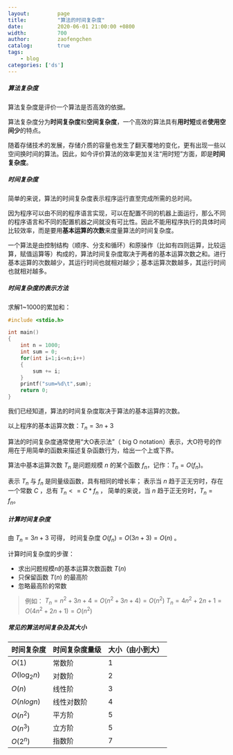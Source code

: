 ```yaml
---
layout:         page
title:          "算法的时间复杂度"
date:           2020-06-01 21:00:00 +0800
width:          700
author:         zaofengchen
catalog:        true
tags:
    - blog
categories: ['ds']
---
```


##### 算法复杂度
算法复杂度是评价一个算法是否高效的依据。

算法复杂度分为**时间复杂度**和**空间复杂度**，一个高效的算法具有**用时短**或者**使用空间少**的特点。

随着存储技术的发展，存储介质的容量也发生了翻天覆地的变化，更有出现一些以空间换时间的算法。因此，如今评价算法的效率更加关注“用时短”方面，即是**时间复杂度**。

##### 时间复杂度
简单的来说，算法的时间复杂度表示程序运行直至完成所需的总时间。

因为程序可以由不同的程序语言实现，可以在配置不同的机器上面运行，那么不同的程序语言和不同的配置机器之间就没有可比性。因此不能用程序执行的具体时间比较效率，而是要用**基本运算的次数**来度量算法的时间复杂度。

一个算法是由控制结构（顺序、分支和循环）和原操作（比如有四则运算，比较运算，赋值运算等）构成的，算法时间复杂度取决于两者的基本运算次数之和。进行基本运算的次数越少，其运行时间也就相对越少；基本运算次数越多，其运行时间也就相对越多。


##### 时间复杂度的表示方法

求解1~1000的累加和：
```C
#include <stdio.h>

int main()
{
    int n = 1000;
    int sum = 0;
    for(int i=1;i<=n;i++)
    {
        sum += i;
    }
    printf("sum=%d\t",sum);
    return 0;
}
```
我们已经知道，算法的时间复杂度取决于算法的基本运算的次数。

以上程序的基本运算次数：$T_n = 3n+3$



算法的时间复杂度通常使用“大O表示法”（ big O notation）表示，大O符号的作用在于用简单的函数来描述复杂函数行为，给出一个上或下界。

算法中基本运算次数 $T_n$ 是问题规模 $n$ 的某个函数 $f_n$，记作：$T_n = O(f_n)$。

表示 $T_n$ 与 $f_n$ 是同量级函数，具有相同的增长率；
表示当 $n$ 趋于正无穷时，存在一个常数 $C$ ，总有 $T_n <= C * f_n$ ，
简单的来说，当 $n$ 趋于正无穷时，$T_n = f_n$。


##### 计算时间复杂度
由 $T_n = 3n + 3$ 可得，
时间复杂度 $O(f_n)=O(3n+3)=O(n)$ 。

计算时间复杂度的步骤：

* 求出问题规模n的基本运算次数函数 $T(n)$
* 只保留函数 $T(n)$ 的最高阶
* 忽略最高阶的常数

> 例如：
> $T_n=n^2+3n+4=O(n^2+3n+4)=O(n^2)$
> $T_n=4n^2+2n+1=O(4n^2+2n+1)=O(n^2)$


##### 常见的算法时间复杂及其大小

|时间复杂度|时间复杂度量级|大小（由小到大）|
|---|---|---|
|$O(1)$|常数阶|1|
|$O(\log_2n)$|对数阶|2|
|$O(n)$|线性阶|3|
|$O(nlogn)$|线性对数阶|4|
|$O(n^2)$|平方阶|5|
|$O(n^3)$|立方阶|5|
|$O(2^n)$|指数阶|7|

